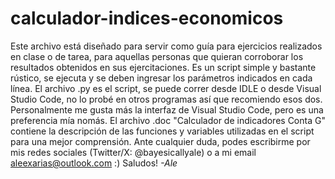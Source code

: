 # calculador-indices-economicos
Este archivo está diseñado para servir como guía para ejercicios realizados en clase o de tarea, para aquellas personas que quieran corroborar los resultados obtenidos en sus ejercitaciones. Es un script simple y bastante rústico, se ejecuta y se deben ingresar los parámetros indicados en cada línea.
El archivo .py es el script, se puede correr desde IDLE o desde Visual Studio Code, no lo probé en otros programas así que recomiendo esos dos. Personalmente me gusta más la interfaz de Visual Studio Code, pero es una preferencia mía nomás.
El archivo .doc "Calculador de indicadores Conta G" contiene la descripción de las funciones y variables utilizadas en el script para una mejor comprensión.
Ante cualquier duda, podes escribirme por mis redes sociales (Twitter/X: @bayesicallyale) o a mi email aleexarias@outlook.com :) 
Saludos!
_-Ale_
